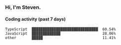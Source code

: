 ### Hi, I'm Steven.

#### Coding activity (past 7 days)
```
TypeScript  ▓▓▓▓▓▓▓▓▓▓▓▓▓▓▓▓▓▓▓▓▓▓▓▓▓▓▓▓▓▓  60.54%
JavaScript  ▓▓▓▓▓▓▓▓▓▓▓▓▓                   28.06%
other       ▓▓▓▓▓                           11.41%
```
